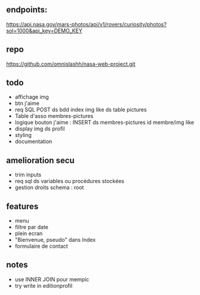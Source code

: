 ## endpoints:  
https://api.nasa.gov/mars-photos/api/v1/rovers/curiosity/photos?sol=1000&api_key=DEMO_KEY  

## repo
https://github.com/omnislashh/nasa-web-project.git

## todo
- affichage img
- btn j'aime
- req SQL POST ds bdd index img like ds table pictures
- Table d'asso membres-pictures
- logique bouton j'aime : INSERT ds membres-pictures id membre/img like
- display img ds profil
- styling
- documentation

## amelioration secu 
- trim inputs
- req sql ds variables ou procédures stockées
- gestion droits schema : root

## features 
- menu
- filtre par date
- plein ecran
- "Bienvenue, pseudo" dans Index
- formulaire de contact

## notes
- use INNER JOIN pour mempic
- try write in editionprofil